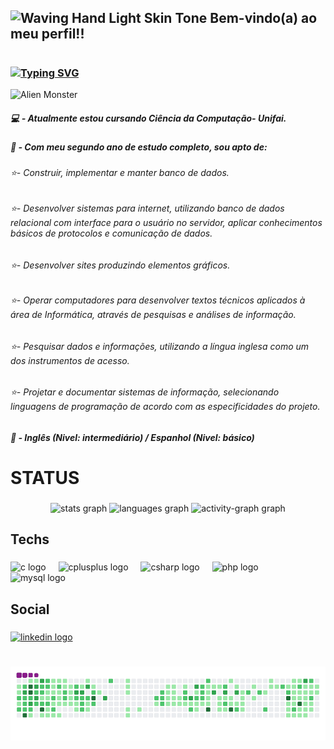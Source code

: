 ## <img src="https://raw.githubusercontent.com/Tarikul-Islam-Anik/Animated-Fluent-Emojis/master/Emojis/Hand%20gestures/Waving%20Hand%20Light%20Skin%20Tone.png" alt="Waving Hand Light Skin Tone" width="25" height="25" /> Bem-vindo(a) ao meu perfil!!


#
 


### <a href="https://git.io/typing-svg"><img src="https://readme-typing-svg.demolab.com?font=Fira+Code&pause=1000&color=AD09F7&width=435&lines=Eu+sou+Claudio+Matheus+-+%F0%9F%A7%91%F0%9F%8F%BB%E2%80%8D" alt="Typing SVG" /></a>
<img src="https://raw.githubusercontent.com/Tarikul-Islam-Anik/Animated-Fluent-Emojis/master/Emojis/Smilies/Alien%20Monster.png" alt="Alien Monster" width="25" height="25" />

##### 💻 - Atualmente estou cursando Ciência da Computação- Unifai. 

##### 📑 - Com meu segundo ano de estudo completo, sou apto de: 

###### ⭐- Construir, implementar e manter banco de dados. 

###### ⭐- Desenvolver sistemas para internet, utilizando banco de dados relacional com interface para o usuário no servidor, aplicar conhecimentos básicos de protocolos e comunicação de dados.

###### ⭐- Desenvolver sites produzindo elementos gráficos. 

###### ⭐- Operar computadores para desenvolver textos técnicos aplicados à área de Informática, através de pesquisas e análises de informação. 

###### ⭐- Pesquisar dados e informações, utilizando a língua inglesa como um dos instrumentos de acesso.

###### ⭐- Projetar e documentar sistemas de informação, selecionando linguagens de programação de acordo com as especificidades do projeto.

##### 👅 - Inglês (Nivel: intermediário) / Espanhol (Nivel: básico)

<h1 align="left">STATUS</h1>

###

<div align="center">
  <img src="https://github-readme-stats.vercel.app/api?username=ClaudioMatheusDev&hide_title=false&hide_rank=false&show_icons=true&include_all_commits=true&count_private=true&disable_animations=false&theme=material-palenight&locale=pt-br&hide_border=false&order=1" height="150" alt="stats graph"  />
  <img src="https://github-readme-stats.vercel.app/api/top-langs?username=ClaudioMatheusDev&locale=pt-br&hide_title=false&layout=compact&card_width=320&langs_count=5&theme=material-palenight&hide_border=false&order=2" height="150" alt="languages graph"  />
  <img src="https://github-readme-activity-graph.vercel.app/graph?username=ClaudioMatheusDev&radius=16&theme=material-palenight&area=true&order=5" height="300" alt="activity-graph graph"  />
</div>

###

<h2 align="left">Techs</h2>

###

<div align="left">
  <img src="https://cdn.jsdelivr.net/gh/devicons/devicon/icons/c/c-original.svg" height="40" alt="c logo"  />
  <img width="12" />
  <img src="https://cdn.jsdelivr.net/gh/devicons/devicon/icons/cplusplus/cplusplus-original.svg" height="40" alt="cplusplus logo"  />
  <img width="12" />
  <img src="https://cdn.jsdelivr.net/gh/devicons/devicon/icons/csharp/csharp-original.svg" height="40" alt="csharp logo"  />
  <img width="12" />
  <img src="https://cdn.jsdelivr.net/gh/devicons/devicon/icons/php/php-original.svg" height="40" alt="php logo"  />
  <img width="12" />
  <img src="https://cdn.jsdelivr.net/gh/devicons/devicon/icons/mysql/mysql-original.svg" height="40" alt="mysql logo"  />
</div>

###

<h2 align="left">Social</h2>

###

<div align="left">
  <a href="www.linkedin.com/in/claudio-matheus-814420278" target="_blank">
    <img src="https://raw.githubusercontent.com/maurodesouza/profile-readme-generator/master/src/assets/icons/social/linkedin/default.svg" width="52" height="40" alt="linkedin logo"  />
  </a>
</div>

###

# ![snake gif](https://github.com/ClaudioMatheusDev/ClaudioMatheusDev/blob/output/github-contribution-grid-snake.gif)
